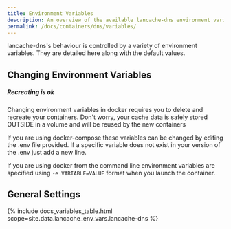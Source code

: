 ```yaml
---
title: Environment Variables
description: An overview of the available lancache-dns environment variables
permalink: /docs/containers/dns/variables/
---
```


lancache-dns's behaviour is controlled by a variety of environment variables. They are detailed here along with the default values.

## Changing Environment Variables

<div class="note info">
  <h5>Recreating is ok</h5>
   <p>
Changing environment variables in docker requires you to delete and recreate your containers. Don't worry, your cache data is safely stored OUTSIDE in a volume and will be reused by the new containers
   </p>
</div>

If you are using docker-compose these variables can be changed by editing the .env file provided. If a specific variable does not exist in your version of the .env just add a new line.

If you are using docker from the command line environment variables are specified using `-e VARIABLE=VALUE` format when you launch the container.

## General Settings

{% include docs_variables_table.html scope=site.data.lancache_env_vars.lancache-dns %}
